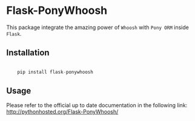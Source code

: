 # Flask-PonyWhoosh
This package integrate the amazing power of `Whoosh` with `Pony ORM` inside  `Flask`.

## Installation

```python

    pip install flask-ponywhoosh
```

## Usage
Please refer to the official up to date documentation in  the following link:
<http://pythonhosted.org/Flask-PonyWhoosh/>